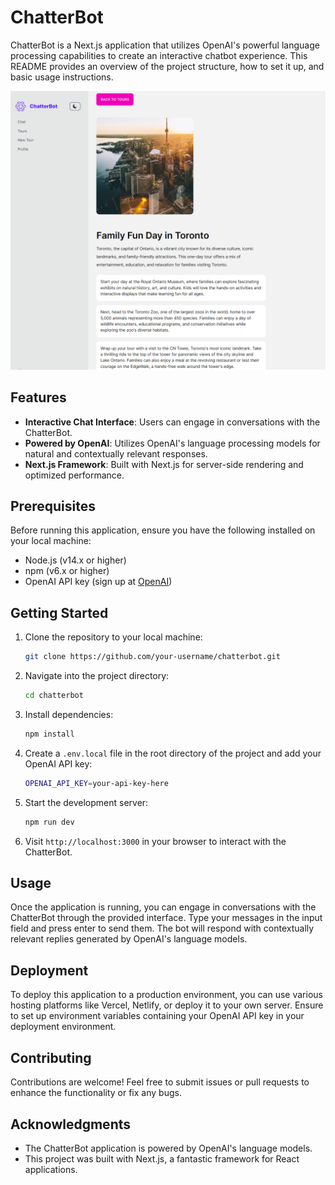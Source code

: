 # ChatterBot

ChatterBot is a Next.js application that utilizes OpenAI's powerful language processing capabilities to create an interactive chatbot experience. This README provides an overview of the project structure, how to set it up, and basic usage instructions.

![Image of Chatterbot](https://github.com/greyfoks/chatterbot/blob/master/images/chatterbot.PNG?raw=true)

## Features

- **Interactive Chat Interface**: Users can engage in conversations with the ChatterBot.
- **Powered by OpenAI**: Utilizes OpenAI's language processing models for natural and contextually relevant responses.
- **Next.js Framework**: Built with Next.js for server-side rendering and optimized performance.

## Prerequisites

Before running this application, ensure you have the following installed on your local machine:

- Node.js (v14.x or higher)
- npm (v6.x or higher)
- OpenAI API key (sign up at [OpenAI](https://openai.com))

## Getting Started

1. Clone the repository to your local machine:

   ```bash
   git clone https://github.com/your-username/chatterbot.git
   ```

2. Navigate into the project directory:

   ```bash
   cd chatterbot
   ```

3. Install dependencies:

   ```bash
   npm install
   ```

4. Create a `.env.local` file in the root directory of the project and add your OpenAI API key:

   ```bash
   OPENAI_API_KEY=your-api-key-here
   ```

5. Start the development server:

   ```bash
   npm run dev
   ```

6. Visit `http://localhost:3000` in your browser to interact with the ChatterBot.

## Usage

Once the application is running, you can engage in conversations with the ChatterBot through the provided interface. Type your messages in the input field and press enter to send them. The bot will respond with contextually relevant replies generated by OpenAI's language models.

## Deployment

To deploy this application to a production environment, you can use various hosting platforms like Vercel, Netlify, or deploy it to your own server. Ensure to set up environment variables containing your OpenAI API key in your deployment environment.

## Contributing

Contributions are welcome! Feel free to submit issues or pull requests to enhance the functionality or fix any bugs.

## Acknowledgments

- The ChatterBot application is powered by OpenAI's language models.
- This project was built with Next.js, a fantastic framework for React applications.
